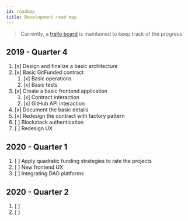 ```yaml
---
id: roadmap
title: Development road map
---
```


> Currently, a [trello board] is maintained to keep track of the progress


## 2019 - Quarter 4

1. [x] Design and finalize a basic architecture 
2. [x] Basic GitFunded contract
    1. [x] Basic operations
    2. [x] Basic tests
3. [x] Create a basic frontend application
    1. [x] Contract interaction
    2. [x] GitHub API interaction
4. [x] Document the basic details
5. [x] Redesign the contract with factory pattern
6. [ ] Blockstack authentication
7. [ ] Redesign UX

## 2020 - Quarter 1

1. [ ] Apply quadratic funding strategies to rate the projects
2. [ ] New frontend UX
3. [ ] Integrating DAO platforms

## 2020 - Quarter 2

1. [ ] 
2. [ ] 


[trello board]: https://trello.com/b/enKFbhRI/gitfunded
